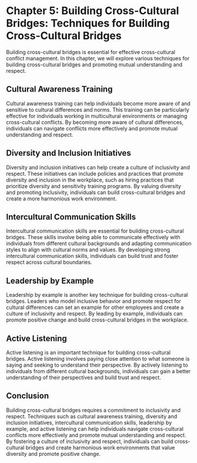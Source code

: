 Chapter 5: Building Cross-Cultural Bridges: Techniques for Building Cross-Cultural Bridges
==========================================================================================

Building cross-cultural bridges is essential for effective cross-cultural conflict management. In this chapter, we will explore various techniques for building cross-cultural bridges and promoting mutual understanding and respect.

Cultural Awareness Training
---------------------------

Cultural awareness training can help individuals become more aware of and sensitive to cultural differences and norms. This training can be particularly effective for individuals working in multicultural environments or managing cross-cultural conflicts. By becoming more aware of cultural differences, individuals can navigate conflicts more effectively and promote mutual understanding and respect.

Diversity and Inclusion Initiatives
-----------------------------------

Diversity and inclusion initiatives can help create a culture of inclusivity and respect. These initiatives can include policies and practices that promote diversity and inclusion in the workplace, such as hiring practices that prioritize diversity and sensitivity training programs. By valuing diversity and promoting inclusivity, individuals can build cross-cultural bridges and create a more harmonious work environment.

Intercultural Communication Skills
----------------------------------

Intercultural communication skills are essential for building cross-cultural bridges. These skills involve being able to communicate effectively with individuals from different cultural backgrounds and adapting communication styles to align with cultural norms and values. By developing strong intercultural communication skills, individuals can build trust and foster respect across cultural boundaries.

Leadership by Example
---------------------

Leadership by example is another key technique for building cross-cultural bridges. Leaders who model inclusive behavior and promote respect for cultural differences can set an example for other employees and create a culture of inclusivity and respect. By leading by example, individuals can promote positive change and build cross-cultural bridges in the workplace.

Active Listening
----------------

Active listening is an important technique for building cross-cultural bridges. Active listening involves paying close attention to what someone is saying and seeking to understand their perspective. By actively listening to individuals from different cultural backgrounds, individuals can gain a better understanding of their perspectives and build trust and respect.

Conclusion
----------

Building cross-cultural bridges requires a commitment to inclusivity and respect. Techniques such as cultural awareness training, diversity and inclusion initiatives, intercultural communication skills, leadership by example, and active listening can help individuals navigate cross-cultural conflicts more effectively and promote mutual understanding and respect. By fostering a culture of inclusivity and respect, individuals can build cross-cultural bridges and create harmonious work environments that value diversity and promote positive change.
